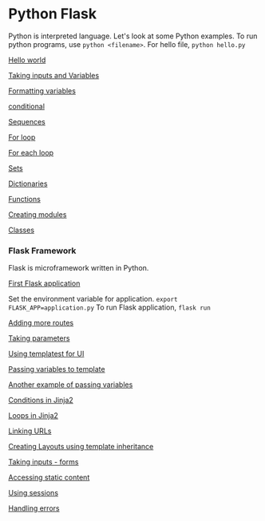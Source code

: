 # Python Flask

Python is interpreted language. Let's look at some Python examples.
To run python programs, use `python <filename>`. For hello file, `python hello.py`

[Hello world](hello.py)

[Taking inputs and Variables](name.py)

[Formatting variables](variables.py)

[conditional](conditions.py)

[Sequences](sequences.py)

[For loop](loops0.py)

[For each loop](loops1.py)

[Sets](sets.py)

[Dictionaries](dictionaries.py)

[Functions](functions.py)

[Creating modules](modules.py)

[Classes](classes.py)

### Flask Framework

Flask is microframework written in Python. 

[First Flask application](first/application.py)

Set the environment variable for application. `export FLASK_APP=application.py`
To run Flask application, `flask run`

[Adding more routes](routes0/application.py)

[Taking parameters](routes1/application.py)

[Using templatest for UI](templates/application.py)

[Passing variables to template](variables0/application.py)

[Another example of passing variables](variables1/application.py)

[Conditions in Jinja2](conditions/application.py)

[Loops in Jinja2](loops/application.py)

[Linking URLs](urls/application.py)

[Creating Layouts using template inheritance](inheritance/application.py)

[Taking inputs - forms](forms/application.py)

[Accessing static content](static/application.py)

[Using sessions](notes/application.py)

[Handling errors](macros/application.py)
